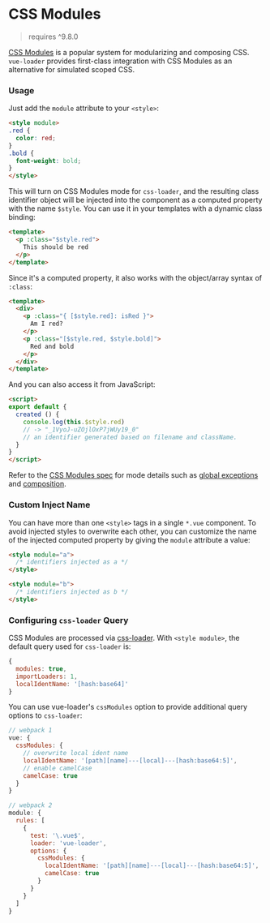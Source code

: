 # CSS Modules

> requires ^9.8.0

[CSS Modules](https://github.com/css-modules/css-modules) is a popular system for modularizing and composing CSS. `vue-loader` provides first-class integration with CSS Modules as an alternative for simulated scoped CSS.

### Usage

Just add the `module` attribute to your `<style>`:

``` html
<style module>
.red {
  color: red;
}
.bold {
  font-weight: bold;
}
</style>
```

This will turn on CSS Modules mode for `css-loader`, and the resulting class identifier object will be injected into the component as a computed property with the name `$style`. You can use it in your templates with a dynamic class binding:

``` html
<template>
  <p :class="$style.red">
    This should be red
  </p>
</template>
```

Since it's a computed property, it also works with the object/array syntax of `:class`:

``` html
<template>
  <div>
    <p :class="{ [$style.red]: isRed }">
      Am I red?
    </p>
    <p :class="[$style.red, $style.bold]">
      Red and bold
    </p>
  </div>
</template>
```

And you can also access it from JavaScript:

``` html
<script>
export default {
  created () {
    console.log(this.$style.red)
    // -> "_1VyoJ-uZOjlOxP7jWUy19_0"
    // an identifier generated based on filename and className.
  }
}
</script>
```

Refer to the [CSS Modules spec](https://github.com/css-modules/css-modules) for mode details such as [global exceptions](https://github.com/css-modules/css-modules#exceptions) and [composition](https://github.com/css-modules/css-modules#composition).

### Custom Inject Name

You can have more than one `<style>` tags in a single `*.vue` component. To avoid injected styles to overwrite each other, you can customize the name of the injected computed property by giving the `module` attribute a value:

``` html
<style module="a">
  /* identifiers injected as a */
</style>

<style module="b">
  /* identifiers injected as b */
</style>
```

### Configuring `css-loader` Query

CSS Modules are processed via [css-loader](https://github.com/webpack/css-loader). With `<style module>`, the default query used for `css-loader` is:

``` js
{
  modules: true,
  importLoaders: 1,
  localIdentName: '[hash:base64]'
}
```

You can use vue-loader's `cssModules` option to provide additional query options to `css-loader`:

``` js
// webpack 1
vue: {
  cssModules: {
    // overwrite local ident name
    localIdentName: '[path][name]---[local]---[hash:base64:5]',
    // enable camelCase
    camelCase: true
  }
}

// webpack 2
module: {
  rules: [
    {
      test: '\.vue$',
      loader: 'vue-loader',
      options: {
        cssModules: {
          localIdentName: '[path][name]---[local]---[hash:base64:5]',
          camelCase: true
        }
      }
    }
  ]
}
```
